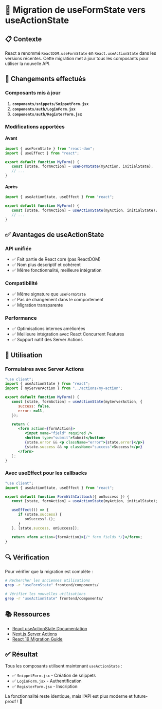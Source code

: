 # 🔄 Migration de useFormState vers useActionState

## 📋 Contexte

React a renommé `ReactDOM.useFormState` en `React.useActionState` dans les versions récentes. Cette migration met à jour tous les composants pour utiliser la nouvelle API.

## 🔧 Changements effectués

### Composants mis à jour

1. **`components/snippets/SnippetForm.jsx`**
2. **`components/auth/LoginForm.jsx`**
3. **`components/auth/RegisterForm.jsx`**

### Modifications apportées

#### Avant

```jsx
import { useFormState } from "react-dom";
import { useEffect } from "react";

export default function MyForm() {
   const [state, formAction] = useFormState(myAction, initialState);
   // ...
}
```

#### Après

```jsx
import { useActionState, useEffect } from "react";

export default function MyForm() {
   const [state, formAction] = useActionState(myAction, initialState);
   // ...
}
```

## ✅ Avantages de useActionState

### **API unifiée**

-  ✅ Fait partie de React core (pas ReactDOM)
-  ✅ Nom plus descriptif et cohérent
-  ✅ Même fonctionnalité, meilleure intégration

### **Compatibilité**

-  ✅ Même signature que `useFormState`
-  ✅ Pas de changement dans le comportement
-  ✅ Migration transparente

### **Performance**

-  ✅ Optimisations internes améliorées
-  ✅ Meilleure intégration avec React Concurrent Features
-  ✅ Support natif des Server Actions

## 🎯 Utilisation

### Formulaires avec Server Actions

```jsx
"use client";
import { useActionState } from "react";
import { myServerAction } from "../actions/my-action";

export default function MyForm() {
   const [state, formAction] = useActionState(myServerAction, {
      success: false,
      error: null,
   });

   return (
      <form action={formAction}>
         <input name="field" required />
         <button type="submit">Submit</button>
         {state.error && <p className="error">{state.error}</p>}
         {state.success && <p className="success">Success!</p>}
      </form>
   );
}
```

### Avec useEffect pour les callbacks

```jsx
"use client";
import { useActionState, useEffect } from "react";

export default function FormWithCallback({ onSuccess }) {
   const [state, formAction] = useActionState(myAction, initialState);

   useEffect(() => {
      if (state.success) {
         onSuccess?.();
      }
   }, [state.success, onSuccess]);

   return <form action={formAction}>{/* form fields */}</form>;
}
```

## 🔍 Vérification

Pour vérifier que la migration est complète :

```bash
# Rechercher les anciennes utilisations
grep -r "useFormState" frontend/components/

# Vérifier les nouvelles utilisations
grep -r "useActionState" frontend/components/
```

## 📚 Ressources

-  [React useActionState Documentation](https://react.dev/reference/react/useActionState)
-  [Next.js Server Actions](https://nextjs.org/docs/app/building-your-application/data-fetching/server-actions-and-mutations)
-  [React 19 Migration Guide](https://react.dev/blog/2024/04/25/react-19)

## ✅ Résultat

Tous les composants utilisent maintenant `useActionState` :

-  ✅ `SnippetForm.jsx` - Création de snippets
-  ✅ `LoginForm.jsx` - Authentification
-  ✅ `RegisterForm.jsx` - Inscription

La fonctionnalité reste identique, mais l'API est plus moderne et future-proof ! 🚀

